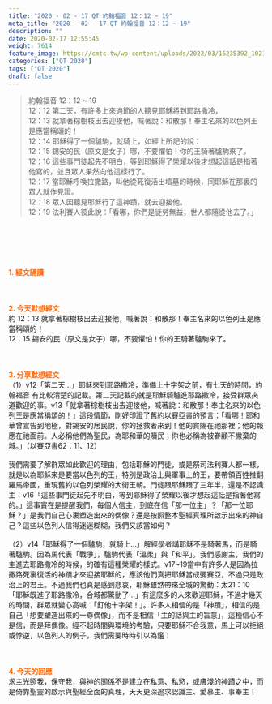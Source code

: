 ```yaml
---
title: "2020 - 02 - 17 QT 約翰福音 12：12 ~ 19"
meta_title: "2020 - 02 - 17 QT 約翰福音 12：12 ~ 19"
description: ""
date: 2020-02-17 12:55:45
weight: 7614
feature_image: https://cmtc.tw/wp-content/uploads/2022/03/15235392_10211799862337740_180693556567566654_o-1.webp
categories: ["QT 2020"]
tags: ["QT 2020"]
draft: false
---
```


<blockquote>約翰福音 12：12 ~ 19<br />
12：12 第二天，有許多上來過節的人聽見耶穌將到耶路撒冷，<br />
12：13 就拿著棕樹枝出去迎接他，喊著說：和散那！奉主名來的以色列王是應當稱頌的！<br />
12：14 耶穌得了一個驢駒，就騎上，如經上所記的說：<br />
12：15 錫安的民（原文是女子）哪，不要懼怕！你的王騎著驢駒來了。<br />
12：16 這些事門徒起先不明白，等到耶穌得了榮耀以後才想起這話是指著他寫的，並且眾人果然向他這樣行了。<br />
12：17 當耶穌呼喚拉撒路，叫他從死復活出墳墓的時候，同耶穌在那裏的眾人就作見證。<br />
12：18 眾人因聽見耶穌行了這神蹟，就去迎接他。<br />
12：19 法利賽人彼此說：「看哪，你們是徒勞無益，世人都隨從他去了。」</blockquote><br />
&nbsp;<br />
<br />
&nbsp;<br />
<br />
<span style="color: #ff6600;"><strong>1. </strong><strong>經文誦讀</strong></span><br />
<br />
<span style="color: #ff6600;"><strong> </strong></span><br />
<br />
<span style="color: #ff6600;"><strong>2. 今天默想</strong><strong>經文<br />
</strong></span>約 12：13 就拿著棕樹枝出去迎接他，喊著說：和散那！奉主名來的以色列王是應當稱頌的！<br />
12：15 錫安的民（原文是女子）哪，不要懼怕！你的王騎著驢駒來了。<br />
<br />
&nbsp;<br />
<br />
<span style="color: #ff6600;"><strong>3. 分享默想經文<br />
</strong></span>（1）v12「第二天…」耶穌來到耶路撒冷，準備上十字架之前，有七天的時間，約翰福音 有比較清楚的記載。第二天記載的就是耶穌騎驢進耶路撒冷，接受群眾夾道歡迎的事。v13「就拿著棕樹枝出去迎接他，喊著說：和散那！奉主名來的以色列王是應當稱頌的！」這段情節，剛好印證了舊約以賽亞書的預言：「看哪！耶和華曾宣告到地極，對錫安的居民說，你的拯救者來到！他的賞賜在祂那裡；他的報應在祂面前。人必稱他們為聖民，為耶和華的贖民；你也必稱為被眷顧不撇棄的城。」（以賽亞書62：11、12）<br />
<br />
我們需要了解群眾如此歡迎的理由，包括耶穌的門徒，或是祭司法利賽人都一樣，就是以為耶穌來是要當以色列的王，特別是政治上與軍事上的王，要帶領百姓推翻羅馬帝國，重現舊約以色列榮耀的大衛王朝。門徒跟耶穌跟了三年半，還是不認識主：v16「這些事門徒起先不明白，等到耶穌得了榮耀以後才想起這話是指著他寫的。」這事實在是提醒我們，每個人信主，到底在信「那一位主」？「那一位耶穌？」是我們自己心裏塑造出來的偶像？還是按照整本聖經真理所啟示出來的神自己？這些以色列人信得迷迷糊糊，我們又該當如何？<br />
<br />
（2）v14「耶穌得了一個驢駒，就騎上…」解經學者講耶穌不是騎著馬，而是騎著驢駒。因為馬代表「戰爭」，驢駒代表「溫柔」與「和平」。我們感謝主，我們的主進去耶路撒冷的時候，的確有這種榮耀的樣式。v17~19當中有許多人是因為拉撒路死裏復活的神蹟才來迎接耶穌的，應該他們真把耶穌當成彌賽亞，不過只是政治上的君王。不過我們也真是感到悲哀，耶穌雖然帶來全城的驚動：太21：10「耶穌既進了耶路撒冷，合城都驚動了…」有這麼多的人來歡迎耶穌，不過才幾天的時間，群眾就變心高喊：「釘他十字架！」。許多人相信的是「神蹟」，相信的是自己「想要塑造出來的一尊偶像」，而不是相信「主的話與主的旨意」，這種信心不是信，而是拜偶像。經不起時間與環境的考驗，只要耶穌不合我意，馬上可以拒絕或悖逆，以色列人的例子，我們需要時時引以為鑑！<br />
<br />
<span style="color: #ff6600;"><strong> </strong></span><br />
<br />
<span style="color: #ff6600;"><strong>4. 今天的回應<br />
</strong></span>求主光照我，保守我，與神的關係不是建立在私意、私慾，或膚淺的神蹟之中，而是倚靠聖靈的啟示與聖經全面的真理，天天更深追求認識主、愛慕主、事奉主！<br />
<br />
&nbsp;
        